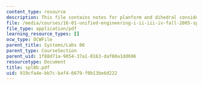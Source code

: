 ```yaml
---
content_type: resource
description: This file contains notes for planform and dihedral considerations.
file: /media/courses/16-01-unified-engineering-i-ii-iii-iv-fall-2005-spring-2006/919cfa4ebb7cbaf46679f0b13be6d222_spl8b.pdf
file_type: application/pdf
learning_resource_types: []
ocw_type: OCWFile
parent_title: Systems/Labs 06
parent_type: CourseSection
parent_uid: 1f88d71a-9054-37a1-8163-daf60a1dd696
resourcetype: Document
title: spl8b.pdf
uid: 919cfa4e-bb7c-baf4-6679-f0b13be6d222
---
```

